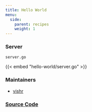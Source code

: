 ```yaml
---
title: Hello World
menu:
  side:
    parent: recipes
    weight: 1
---
```


### Server

`server.go`

{{< embed "hello-world/server.go" >}}

### Maintainers

- [vishr](https://github.com/vishr)

### [Source Code](https://github.com/vishr/recipes/blob/master/echo/recipes/hello-world)
